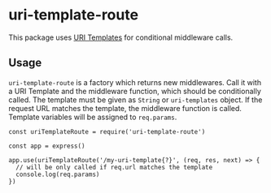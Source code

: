 # uri-template-route

This package uses [URI Templates](https://tools.ietf.org/html/rfc6570) for conditional middleware calls.

## Usage

`uri-template-route` is a factory which returns new middlewares.
Call it with a URI Template and the middleware function, which should be conditionally called.
The template must be given as `String` or `uri-templates` object.
If the request URL matches the template, the middleware function is called.
Template variables will be assigned to `req.params`.

```
const uriTemplateRoute = require('uri-template-route')

const app = express()

app.use(uriTemplateRoute('/my-uri-template{?}', (req, res, next) => {
  // will be only called if req.url matches the template
  console.log(req.params)
})
```
